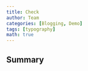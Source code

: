 ```yaml
---
title: Check
author: Team
categories: [Blogging, Demo]
tags: [typography]
math: true
---
```


## Summary